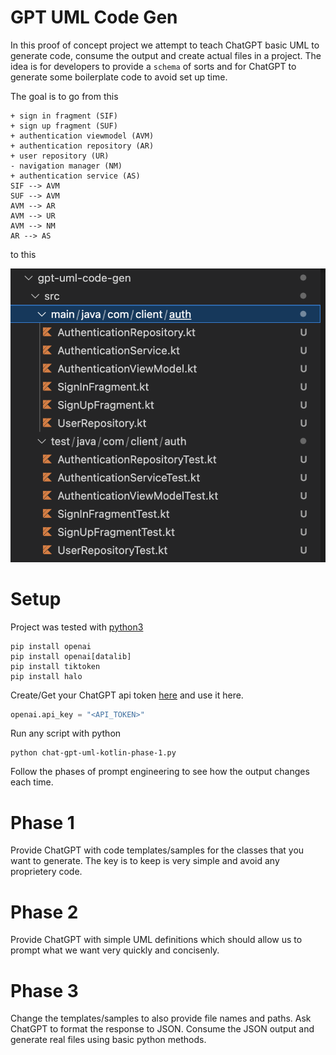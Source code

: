 # GPT UML Code Gen

In this proof of concept project we attempt to teach ChatGPT basic UML to generate code, consume the output and create actual files in a project. The idea is for developers to provide a `schema` of sorts and for ChatGPT to generate some boilerplate code to avoid set up time.

The goal is to go from this

```
+ sign in fragment (SIF)
+ sign up fragment (SUF)
+ authentication viewmodel (AVM)
+ authentication repository (AR)
+ user repository (UR)
- navigation manager (NM)
+ authentication service (AS)
SIF --> AVM
SUF --> AVM
AVM --> AR
AVM --> UR
AVM --> NM
AR --> AS
```

to this

![this](output.png)

# Setup

Project was tested with [python3](https://www.python.org/downloads/)

```console
pip install openai
pip install openai[datalib]
pip install tiktoken
pip install halo
```

Create/Get your ChatGPT api token [here](https://platform.openai.com/account/api-keys)
and use it here.

```python
openai.api_key = "<API_TOKEN>"
```

Run any script with python
```console
python chat-gpt-uml-kotlin-phase-1.py
```

Follow the phases of prompt engineering to see how the output changes each time.

# Phase 1
Provide ChatGPT with code templates/samples for the classes that you want to generate. The key is to keep is very simple and avoid any proprietery code.

# Phase 2
Provide ChatGPT with simple UML definitions which should allow us to prompt what we want very quickly and concisenly.

# Phase 3
Change the templates/samples to also provide file names and paths. Ask ChatGPT to format the response to JSON. Consume the JSON output and generate real files using basic python methods.

